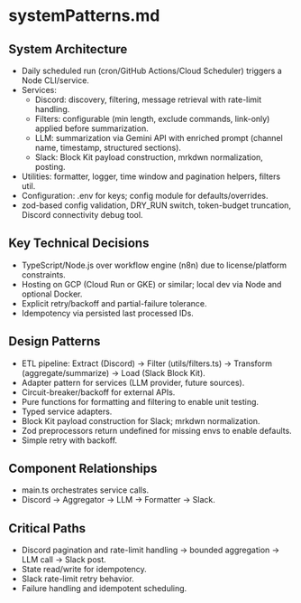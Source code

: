 # systemPatterns.md

## System Architecture
- Daily scheduled run (cron/GitHub Actions/Cloud Scheduler) triggers a Node CLI/service.
- Services:
  - Discord: discovery, filtering, message retrieval with rate-limit handling.
  - Filters: configurable (min length, exclude commands, link-only) applied before summarization.
  - LLM: summarization via Gemini API with enriched prompt (channel name, timestamp, structured sections).
  - Slack: Block Kit payload construction, mrkdwn normalization, posting.
- Utilities: formatter, logger, time window and pagination helpers, filters util.
- Configuration: .env for keys; config module for defaults/overrides.
- zod-based config validation, DRY_RUN switch, token-budget truncation, Discord connectivity debug tool.

## Key Technical Decisions
- TypeScript/Node.js over workflow engine (n8n) due to license/platform constraints.
- Hosting on GCP (Cloud Run or GKE) or similar; local dev via Node and optional Docker.
- Explicit retry/backoff and partial-failure tolerance.
- Idempotency via persisted last processed IDs.

## Design Patterns
- ETL pipeline: Extract (Discord) → Filter (utils/filters.ts) → Transform (aggregate/summarize) → Load (Slack Block Kit).
- Adapter pattern for services (LLM provider, future sources).
- Circuit-breaker/backoff for external APIs.
- Pure functions for formatting and filtering to enable unit testing.
- Typed service adapters.
- Block Kit payload construction for Slack; mrkdwn normalization.
- Zod preprocessors return undefined for missing envs to enable defaults.
- Simple retry with backoff.

## Component Relationships
- main.ts orchestrates service calls.
- Discord → Aggregator → LLM → Formatter → Slack.

## Critical Paths
- Discord pagination and rate-limit handling → bounded aggregation → LLM call → Slack post.
- State read/write for idempotency.
- Slack rate-limit retry behavior.
- Failure handling and idempotent scheduling.
